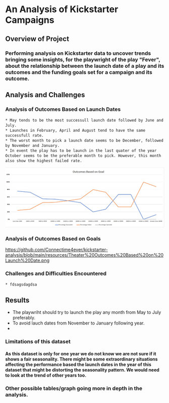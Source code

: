 # An Analysis of Kickstarter Campaigns
## Overview of Project
### Performing analysis on Kickstarter data to uncover trends bringing some insights, for the playwright of the play "Fever", about the relationship between the launch date of a play and its outcomes and the funding goals set for a campaign and its outcome. 
## Analysis and Challenges
### Analysis of Outcomes Based on Launch Dates
    * May tends to be the most successull launch date followed by June and July.
    * Launches in February, April and August tend to have the same successfull rate.
    * The worst month to pick a launch date seems to be December, followed by November and January.
    * In event the play has to be launch in the last quater of the year October seems to be the preferable month to pick. However, this month also show the highest failed rate. 
![Outcomes_ Based_ on_ Goals](https://github.com/Connectime4ever/kickstarter-analysis/blob/main/resources/Outcomes%20Based%20on%20Goal.png)


### Analysis of Outcomes Based on Goals

https://github.com/Connectime4ever/kickstarter-analysis/blob/main/resources/Theater%20Outcomes%20Based%20on%20Launch%20Date.png

### Challenges and Difficulties Encountered
    * fdsagsdagdsa

## Results
- The playwriht should try to launch the play any month from May to July preferably. 
- To avoid lauch dates from November to January following year. 
-  

### Limitations of this dataset
#### As this dataset is only for one year we do not know we are not sure if it shows a fair seasonality.  There might be some extraordinary situations affecting the performance based the launch dates in the year of this dataset that might be distorting the seasonality pattern.  We would need to look at the trend of other years too. 

### Other possible tables/graph going more in depth in the analysis. 
